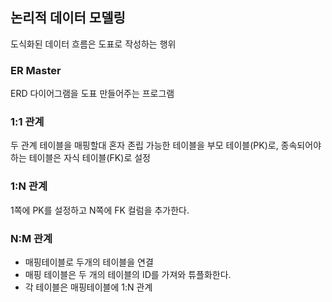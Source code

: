 ## 논리적 데이터 모델링
도식화된 데이터 흐름은 도표로 작성하는 행위

### ER Master
ERD 다이어그램을 도표 만들어주는 프로그램

### 1:1 관계
두 관계 테이블을 매핑할대 혼자 존립 가능한 테이블을 부모 테이블(PK)로, 종속되어야하는 테이블은 자식 테이블(FK)로 설정

### 1:N 관계
1쪽에 PK를 설정하고 N쪽에 FK 컬럼을 추가한다.

### N:M 관계
* 매핑테이블로 두개의 테이블을 연결
* 매핑 테이블은 두 개의 테이블의 ID를 가져와 튜플화한다.
* 각 테이블은 매핑테이블에 1:N 관계